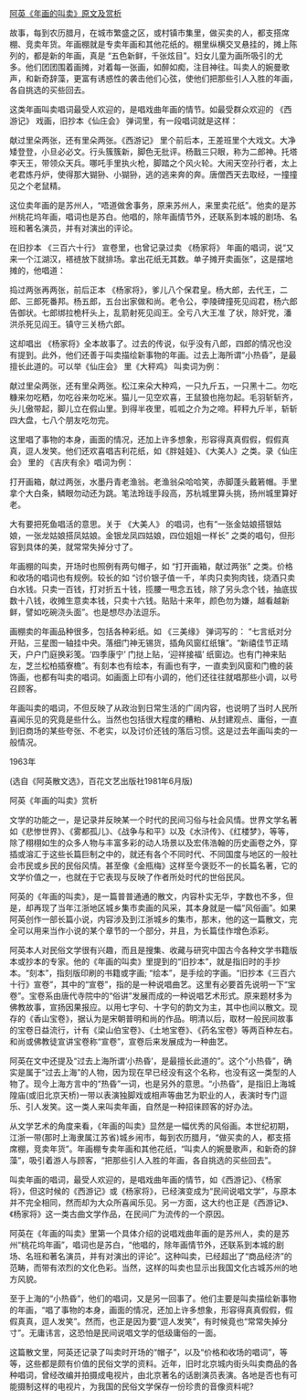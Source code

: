 [阿英《年画的叫卖》原文及赏析](https://www.vrrw.net/wx/9119.html)

故事，每到农历腊月，在城市繁盛之区，或村镇市集里，做买卖的人，都支搭席棚、竞卖年货。年画棚就是专卖年画和其他花纸的。棚里纵横交叉悬挂的，摊上陈列的，都是新的年画，真是 “五色新鲜，千张炫目”。妇女儿童为画所吸引的尤多。他们团团围着画摊，对着每一张画，如醉如痴，注目神往。叫卖人的婉曼歌声，和新奇辞藻，更富有诱惑性的袭击他们心弦，使他们把那些引人入胜的年画，各自挑选的买些回去。

这类年画叫卖唱词最受人欢迎的，是唱戏曲年画的情节。如最受群众欢迎的 《西游记》 戏画，旧抄本《仙庄会》 弹词里，有一段唱词就是这样：

献过里朵两张，还有里朵两张。《西游记》 里个前后本，王差班里个大戏文。大净矮登登，小旦必必文。行头簇簇新，脚色无批评。杨戬三只眼，称为二郎神。托塔李天王，带领众天兵。哪吒手里执火枪，脚踏之个风火轮。大闹天空孙行者，太上老君炼丹炉，使得那大猢狲、小猢狲，逃的逃来奔的奔。唐僧西天去取经，一撞撞见之个老鼠精。

这位卖年画的是苏州人，“唔道做舍事务，原来苏州人，来里卖花纸”。他卖的是苏州桃花坞年画，唱词也是苏白。他唱的，除年画情节外，还联系到本城的剧场、名班和著名演员，并有对演出的评论。



在旧抄本 《三百六十行》 宣卷里，也曾记录过卖 《杨家将》 年画的唱词，说“又来一个江湖汉，褡裢放下就排场。拿出花纸无其数。单子摊开卖画张”，这是摆地摊的，他唱道：

捣过两张再两张，前后正本 《杨家将》，爹儿八个保君皇。杨大郎，去代王，二郎、三郎死番邦。杨五郎，五台出家做和尚。老令公，李陵碑撞死见阎君，杨六郎告御状。七郎绑拉桅杆头上，乱箭射死见阎王。全亏八大王准 了状，除奸党，潘洪杀死见阎王。镇守三关杨六郎。

这却唱出 《杨家将》全本故事了。过去的传说，似乎没有八郎，四郎的情况也没有提到。此外，他们还善于叫卖描绘新事物的年画。过去上海所谓“小热昏”，是最擅长此道的。可以举《仙庄会》 里《大秤鸡》 叫卖词为例：

献过里朵两张，还有里朵两张。松江来朵大种鸡，一只九斤五，一只黑十二。勿吃糠来勿吃粞，勿吃谷来勿吃米。猫儿一见空欢喜，王鼠狼也拖勿起。毛羽斩斩齐，头儿傲带起，脚儿立在假山里。到得半夜里，呱呱之介为之啼。秤秤九斤半，斩斩四大盘，七八个朋友吃勿完。

这里唱了事物的本身，画面的情况，还加上许多想象，形容得真真假假，假假真真，逗人发笑。他们还欢喜唱吉利花纸，如《胖娃娃》、《大美人》之类。录《仙庄会》 里的 《吉庆有余》唱词为例：

打开画箱，献过两张，水墨丹青老渔翁。老渔翁朵哈哈笑，赤脚蓬头戴箬帽。手里拿个大白条，鳞眼勿动还为跳。笔法玲珑手段高，苏杭城里算头挑，扬州城里算好老。

大有要把死鱼唱活的意思。关于 《大美人》 的唱词，也有“一张金姑娘搭银姑娘，一张龙姑娘搭凤姑娘。金银龙凤四姑娘，四位姐姐一样长” 之类的唱句，但形容到具体的美，就常常失掉分寸了。

年画棚的叫卖，开场时也照例有两句帽子，如 “打开画箱，献过两张” 之类。价格和收场的唱词也有规例。较长的如 “讨价银子值一千，羊肉只卖狗肉钱，烧酒只卖白水钱。只卖一百钱，打对折五十钱，揽腰一甩念五钱，除了另头念个钱，抽底拔数十八钱，收摊生意卖本钱，只卖十六钱。贴贴十来年，颜色勿为嫌，越看越新鲜，譬如吃碗浇头面”。也是想尽办法逗乐。

画棚卖的年画品种很多，包括各种彩纸。如 《三美缘》 弹词写的： “七言纸对分开贴，三星图一轴挂中央。落细门神无锡货，插角风窗红纸镶”。“新禧佳节正晴天，户户门庭换彩笺。‘四季康宁’ 门挞上贴，‘迎祥接福’ 纸窗边。也有门神来贴左，芝兰松柏插寮檐”。有刻本也有绘本，有画也有字，一直卖到风窗和门檐的装饰画，也都有叫卖的唱词。如画面上印有小调的，他们还往往就唱那些小调，以号召顾客。

年画叫卖的唱词，不但反映了从政治到日常生活的广阔内容，也说明了当时人民所喜闻乐见的究竟是些什么。当然也包括很大程度的糟粕、从封建观点、庸俗，一直到旧商场的某些夸张、不老实，以及讨价还钱的落后习惯。这是过去年画叫卖的一般情况。

1963年

(选自《阿英散文选》，百花文艺出版社1981年6月版)

阿英《年画的叫卖》赏析

文学的功能之一，是记录并反映某一个时代的民间习俗与社会风情。世界文学名著如《悲惨世界》、《雾都孤儿》、《战争与和平》以及《水浒传》、《红楼梦》，等等，除了栩栩如生的众多人物与丰富多彩的动人场景以及宏伟浩翰的历史画卷之外，穿插或溶汇于这些长篇巨制之中的，就还有各个不同时代、不同国度与地区的一般社会市民或乡民的民俗风情。甚至像《金瓶梅》这样至今褒贬不一的长篇名著，它的文学价值之一，也就在于它表现与反映了作者所处时代的世俗民风。

阿英的《年画的叫卖》，是一篇普普通通的散文，内容朴实无华，字数也不多，但是，却再现了当年江浙地区城乡集市卖画的风采，其本身就是一幅“风俗画”。如果阿英创作一部长篇小说，内容涉及到江浙城乡的集市，那末，他的这一篇散文，完全可以用来当作小说的某个章节的一个部分，并且，为长篇佳作增色添彩。

阿英本人对民俗文学很有兴趣，而且是搜集、收藏与研究中国古今各种文学书籍版本或抄本的专家。他的《年画的叫卖》里提到的“旧抄本”，就是指旧时的手抄本。“刻本”，指刻版印刷的书籍或字画; “绘本”，是手绘的字画。“旧抄本《三百六十行》宣卷”，其中的“宣卷”，指的是一种说唱曲艺。这里有必要首先说明一下“宝卷”。宝卷系由唐代寺院中的“俗讲”发展而成的一种说唱艺术形式。原来题材多为佛教故事，宣扬因果报应。以用七字句、十字句的韵文为主，其中也间以散文。现存的《香山宝卷》，据认为是宋朝普明和尚的作品。明清以后，取材一般民间故事的宝卷日益流行，计有《梁山伯宝卷》、《土地宝卷》、《药名宝卷》等两百种左右。和尚或佛教徒宣讲宝卷称“宣卷”，宣卷后来发展成为一种曲艺。

阿英在文中还提及“过去上海所谓‘小热昏’，是最擅长此道的”。这个“小热昏”，确实是属于“过去上海”的人物，因为现在早已经没有这个名称，也没有这一类型的人物了。现今上海方言中的“热昏”一词，也是另外的意思。“小热昏”，是指旧上海城隍庙(或旧北京天桥)一带以表演独脚戏或相声等曲艺为职业的人，表演时专门逗乐、引人发笑。这一类人来叫卖年画，自然是一种招徕顾客的好办法。

从文学艺术的角度来看，《年画的叫卖》显然是一幅优秀的风俗画。本世纪初期，江浙一带(那时上海隶属江苏省)城乡闹市，每到农历腊月，“做买卖的人，都支搭席棚，竞卖年货”。年画棚专卖年画和其他花纸，“叫卖人的婉曼歌声，和新奇的辞藻”，吸引着游人与顾客，“把那些引人入胜的年画，各自挑选的买些回去”。

叫卖年画的唱词，最受人欢迎的，是唱戏曲年画的情节，如《西游记》、《杨家将》，但这时候的《西游记》或《杨家将》，已经演变成为“民间说唱文学”，与原本并不完全相同，然而却为大众所喜闻乐见。另一方面，这大约也正是《西游记》、《杨家将》这一类古曲文学作品，在民间广为流传的一个原因。

阿英在《年画的叫卖》里第一个具体介绍的说唱戏曲年画的是苏州人，卖的是苏州“桃花坞年画”，唱词也是苏白，“他唱的，除年画情节外，还联系到本城的剧场、名班和著名演员，并有对演出的评论”。这种叫卖，已经超出了“商品经济”的范畴，而带有浓烈的文化色彩。当然，这样的叫卖也显示出我国文化古城苏州的地方风貌。

至于上海的“小热昏”，他们的唱词，又是另一回事了。他们主要是叫卖描绘新事物的年画，“唱了事物的本身，画面的情况，还加上许多想象，形容得真真假假，假假真真，逗人发笑”。然而，也正是因为要“逗人发笑”，有时候竟也“常常失掉分寸”。无庸讳言，这恐怕是民间说唱文学的低级庸俗的一面。

这篇散文里，阿英还记录了叫卖时开场的“帽子”，以及“价格和收场的唱词”，等等，这些都是颇有价值的民俗文学的资料。近年，旧时北京城内街头叫卖商品的各种唱词，曾经改编并拍摄成电视片，由北京著名的话剧演员表演。各地是否也有可能摄制这样的电视片，为我国的民俗文学保存一份珍贵的音像资料呢?

